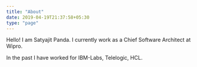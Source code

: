 ```yaml
---
title: "About"
date: 2019-04-19T21:37:58+05:30
type: "page"
---
```


Hello! I am Satyajit Panda. I currently work as a Chief Software Architect at Wipro.

In the past I have worked for IBM-Labs, Telelogic, HCL.



